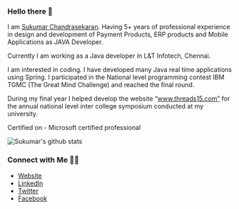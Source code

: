 ### Hello there 👋

<!--
**sukumarc/sukumarc** is a ✨ _special_ ✨ repository because its `README.md` (this file) appears on your GitHub profile.
-->

I am [Sukumar Chandrasekaran](https://www.sukumarc.com). Having 5+ years of professional experience in design and development of Payment Products, ERP products and Mobile Applications as JAVA Developer. 

Currently I am working as a Java developer in L&T Infotech, Chennai.

I am interested in coding. I have developed many Java real time applications using Spring. I participated in the  National level programming contest IBM TGMC (The Great Mind Challenge) and reached the final round.

During my final year I helped develop  the website “www.threads15.com”  for the annual national level inter college symposium conducted at my university. 

Certified on - Microsoft certified professional

![Sukumar's github stats](https://github-readme-stats.vercel.app/api?username=sukumarc&hide=issues&show_icons=true&theme=onedark)

### Connect with Me 🤝🏻

* [Website](https://www.sukumarc.com/)
* [LinkedIn](https://www.linkedin.com/in/sukumarc/)
* [Twitter](https://twitter.com/ImSukumarC)
* [Facebook](https://www.facebook.com/sukumarchandranc)
